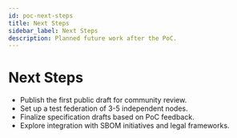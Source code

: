```yaml
---
id: poc-next-steps
title: Next Steps
sidebar_label: Next Steps
description: Planned future work after the PoC.
---
```


# Next Steps

- Publish the first public draft for community review.
- Set up a test federation of 3-5 independent nodes.
- Finalize specification drafts based on PoC feedback.
- Explore integration with SBOM initiatives and legal frameworks.
